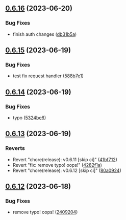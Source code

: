 ## [0.6.16](https://github.com/Torwent/wasp-webapp/compare/v0.6.15...v0.6.16) (2023-06-20)


### Bug Fixes

* finish auth changes ([db31b5a](https://github.com/Torwent/wasp-webapp/commit/db31b5abd0355413fddfa4db0b4d695ae86725b2))



## [0.6.15](https://github.com/Torwent/wasp-webapp/compare/v0.6.14...v0.6.15) (2023-06-19)


### Bug Fixes

* test fix request handler ([588b7e1](https://github.com/Torwent/wasp-webapp/commit/588b7e164b72e14da8944c6e4934ba7b693a6442))



## [0.6.14](https://github.com/Torwent/wasp-webapp/compare/v0.6.13...v0.6.14) (2023-06-19)


### Bug Fixes

* typo ([5324be6](https://github.com/Torwent/wasp-webapp/commit/5324be632e1e20cb0620c38ec3c665fbc40a3ae1))



## [0.6.13](https://github.com/Torwent/wasp-webapp/compare/v0.6.12...v0.6.13) (2023-06-19)


### Reverts

* Revert "chore(release): v0.6.11 [skip ci]" ([41bf712](https://github.com/Torwent/wasp-webapp/commit/41bf7121b439d7710fd7099cb9aee501062c05a3))
* Revert "fix: remove typo! oops!" ([4282f1a](https://github.com/Torwent/wasp-webapp/commit/4282f1a6a378c5f95477feafb0ad42d7c8593ce8))
* Revert "chore(release): v0.6.12 [skip ci]" ([80a0924](https://github.com/Torwent/wasp-webapp/commit/80a092482b234b2805e9fd1e2b070bf465f7612d))



## [0.6.12](https://github.com/Torwent/wasp-webapp/compare/v0.6.11...v0.6.12) (2023-06-18)


### Bug Fixes

* remove typo! oops! ([2409204](https://github.com/Torwent/wasp-webapp/commit/24092044578a982e1886a07d297a39cc335e90b3))



